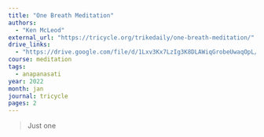 ```yaml
---
title: "One Breath Meditation"
authors:
  - "Ken McLeod"
external_url: "https://tricycle.org/trikedaily/one-breath-meditation/"
drive_links:
  - "https://drive.google.com/file/d/1Lxv3Kx7LzIg3K8DLAWiqGrobeUwaqOpL/view?usp=drivesdk"
course: meditation
tags:
  - anapanasati
year: 2022
month: jan
journal: tricycle
pages: 2
---
```


> Just one
